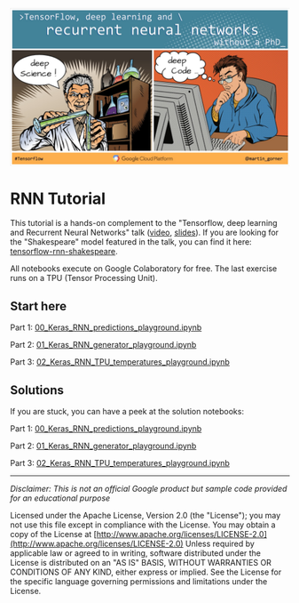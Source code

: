 ![flyer](../docs/images/flyer_rnn.jpg)

# RNN Tutorial
This tutorial is a hands-on complement to the "Tensorflow, deep learning and Recurrent Neural Networks" talk ([video](https://youtu.be/fTUwdXUFfI8), [slides](https://goo.gl/UuN41S)). If you are looking for the "Shakespeare" model featured in the talk, you can find it here: [tensorflow-rnn-shakespeare](https://github.com/martin-gorner/tensorflow-rnn-shakespeare).

All notebooks execute on Google Colaboratory for free. The last exercise runs on a TPU (Tensor Processing Unit).

## Start here

Part 1: [00_Keras_RNN_predictions_playground.ipynb](https://colab.research.google.com/github/GoogleCloudPlatform/tensorflow-without-a-phd/blob/master/tensorflow-rnn-tutorial/00_Keras_RNN_predictions_playground.ipynb)

Part 2: [01_Keras_RNN_generator_playground.ipynb](https://colab.research.google.com/github/GoogleCloudPlatform/tensorflow-without-a-phd/blob/master/tensorflow-rnn-tutorial/01_Keras_RNN_generator_playground.ipynb) 

Part 3: [02_Keras_RNN_TPU_temperatures_playground.ipynb](https://colab.research.google.com/github/GoogleCloudPlatform/tensorflow-without-a-phd/blob/master/tensorflow-rnn-tutorial/02_Keras_RNN_TPU_temperatures_playground.ipynb)

## Solutions

If you are stuck, you can have a peek at the solution notebooks:

Part 1: [00_Keras_RNN_predictions_playground.ipynb](https://colab.research.google.com/github/GoogleCloudPlatform/tensorflow-without-a-phd/blob/master/tensorflow-rnn-tutorial/00_Keras_RNN_predictions_solution.ipynb)

Part 2: [01_Keras_RNN_generator_playground.ipynb](https://colab.research.google.com/github/GoogleCloudPlatform/tensorflow-without-a-phd/blob/master/tensorflow-rnn-tutorial/01_Keras_RNN_generator_solution.ipynb) 

Part 3: [02_Keras_RNN_TPU_temperatures_playground.ipynb](https://colab.research.google.com/github/GoogleCloudPlatform/tensorflow-without-a-phd/blob/master/tensorflow-rnn-tutorial/02_Keras_RNN_TPU_temperatures_solution.ipynb)
 

---
*Disclaimer: This is not an official Google product but sample code provided for an educational purpose*

Licensed under the Apache License, Version 2.0 (the "License");
you may not use this file except in compliance with the License.
You may obtain a copy of the License at
[http://www.apache.org/licenses/LICENSE-2.0](http://www.apache.org/licenses/LICENSE-2.0)
Unless required by applicable law or agreed to in writing, software
distributed under the License is distributed on an "AS IS" BASIS,
WITHOUT WARRANTIES OR CONDITIONS OF ANY KIND, either express or implied.
See the License for the specific language governing permissions and
limitations under the License.

